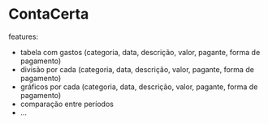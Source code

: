 # ContaCerta

features:
- tabela com gastos (categoria, data, descrição, valor, pagante, forma de pagamento)
- divisão por cada (categoria, data, descrição, valor, pagante, forma de pagamento)
- gráficos por cada (categoria, data, descrição, valor, pagante, forma de pagamento)
- comparação entre períodos
- ...

